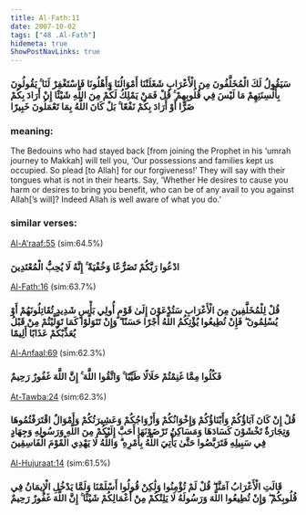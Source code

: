 ```yaml
---
title: Al-Fath:11
date: 2007-10-02
tags: ["48 .Al-Fath"]
hidemeta: true 
ShowPostNavLinks: true 
---
```

### سَيَقُولُ لَكَ الْمُخَلَّفُونَ مِنَ الْأَعْرَابِ شَغَلَتْنَا أَمْوَالُنَا وَأَهْلُونَا فَاسْتَغْفِرْ لَنَا ۚ يَقُولُونَ بِأَلْسِنَتِهِمْ مَا لَيْسَ فِي قُلُوبِهِمْ ۚ قُلْ فَمَنْ يَمْلِكُ لَكُمْ مِنَ اللَّهِ شَيْئًا إِنْ أَرَادَ بِكُمْ ضَرًّا أَوْ أَرَادَ بِكُمْ نَفْعًا ۚ بَلْ كَانَ اللَّهُ بِمَا تَعْمَلُونَ خَبِيرًا
### meaning: 
The Bedouins who had stayed back [from joining the Prophet in his ‘umrah journey to Makkah] will tell you, ‘Our possessions and families kept us occupied. So plead [to Allah] for our forgiveness!’ They will say with their tongues what is not in their hearts. Say, ‘Whether He desires to cause you harm or desires to bring you benefit, who can be of any avail to you against Allah[’s will]? Indeed Allah is well aware of what you do.’
### similar verses: 

[Al-A'raaf:55](/7/55) (sim:64.5%)

### ادْعُوا رَبَّكُمْ تَضَرُّعًا وَخُفْيَةً ۚ إِنَّهُ لَا يُحِبُّ الْمُعْتَدِينَ

[Al-Fath:16](/48/16) (sim:63.7%)

### قُلْ لِلْمُخَلَّفِينَ مِنَ الْأَعْرَابِ سَتُدْعَوْنَ إِلَىٰ قَوْمٍ أُولِي بَأْسٍ شَدِيدٍ تُقَاتِلُونَهُمْ أَوْ يُسْلِمُونَ ۖ فَإِنْ تُطِيعُوا يُؤْتِكُمُ اللَّهُ أَجْرًا حَسَنًا ۖ وَإِنْ تَتَوَلَّوْا كَمَا تَوَلَّيْتُمْ مِنْ قَبْلُ يُعَذِّبْكُمْ عَذَابًا أَلِيمًا

[Al-Anfaal:69](/8/69) (sim:62.3%)

### فَكُلُوا مِمَّا غَنِمْتُمْ حَلَالًا طَيِّبًا ۚ وَاتَّقُوا اللَّهَ ۚ إِنَّ اللَّهَ غَفُورٌ رَحِيمٌ

[At-Tawba:24](/9/24) (sim:62.3%)

### قُلْ إِنْ كَانَ آبَاؤُكُمْ وَأَبْنَاؤُكُمْ وَإِخْوَانُكُمْ وَأَزْوَاجُكُمْ وَعَشِيرَتُكُمْ وَأَمْوَالٌ اقْتَرَفْتُمُوهَا وَتِجَارَةٌ تَخْشَوْنَ كَسَادَهَا وَمَسَاكِنُ تَرْضَوْنَهَا أَحَبَّ إِلَيْكُمْ مِنَ اللَّهِ وَرَسُولِهِ وَجِهَادٍ فِي سَبِيلِهِ فَتَرَبَّصُوا حَتَّىٰ يَأْتِيَ اللَّهُ بِأَمْرِهِ ۗ وَاللَّهُ لَا يَهْدِي الْقَوْمَ الْفَاسِقِينَ

[Al-Hujuraat:14](/49/14) (sim:61.5%)

### قَالَتِ الْأَعْرَابُ آمَنَّا ۖ قُلْ لَمْ تُؤْمِنُوا وَلَٰكِنْ قُولُوا أَسْلَمْنَا وَلَمَّا يَدْخُلِ الْإِيمَانُ فِي قُلُوبِكُمْ ۖ وَإِنْ تُطِيعُوا اللَّهَ وَرَسُولَهُ لَا يَلِتْكُمْ مِنْ أَعْمَالِكُمْ شَيْئًا ۚ إِنَّ اللَّهَ غَفُورٌ رَحِيمٌ
